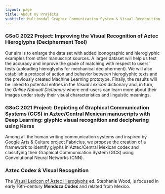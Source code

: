 ```yaml
---
layout: page
title: About my Projects
subtitle: Multimodal Graphic Communication System & Visual Recognition
---
```


### GSoC 2022 Project: Improving the Visual Recognition of Aztec Hieroglyphs (Decipherment Tool)

Our aim is to enlarge the data set with added iconographic and hieroglyphic examples from other manuscript sources. A larger dataset will help us test the accuracy and improve the grade of matching with respect to users' tests (uploading hieroglyphs for mechanical decipherment). We will also establish a protocol of action and behavior between hieroglyphic texts and the previously created Machine Learning prototype. Finally, the results will be linked to potential entries in the *Visual Lexicon* dictionary and, in turn, the *Online Nahuatl Dictionary* where end-users can learn more about their images under study their visual characteristics and linguistic meanings.

### GSoC 2021 Project: Depicting of Graphical Communication Systems (GCS) in Aztec/Central Mexican manuscripts with Deep Learning: glyphic visual recognition and deciphering using Keras

Among all the human writing communication systems and inspired by Google Arts & Culture project Fabricius, we propose the creation of a framework to identify glyphs in Aztec/Central Mexican codex and classifying their Graphical Communication System (GCS) using Convolutional Neural Networks (CNN).

### Aztec Codex & Visual Recognition

The [Visual Lexicon of Aztec Hieroglyphs](https://aztecglyphs.uoregon.edu/) ed. Stephanie Wood, is focused in early 16th-century **Mendoza Codex** and related from Mexico.
